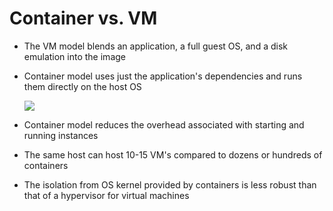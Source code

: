 # Container vs. VM

* The VM model blends an application, a full guest OS, and a disk emulation into the image
* Container model uses just the application's dependencies and runs them directly on the host OS

  ![](../media/container-vs-vm.jpg)

* Container model reduces the overhead associated with starting and running instances
* The same host can host 10-15 VM's compared to dozens or hundreds of containers
* The isolation from OS kernel provided by containers is less robust than that of a hypervisor for virtual machines

